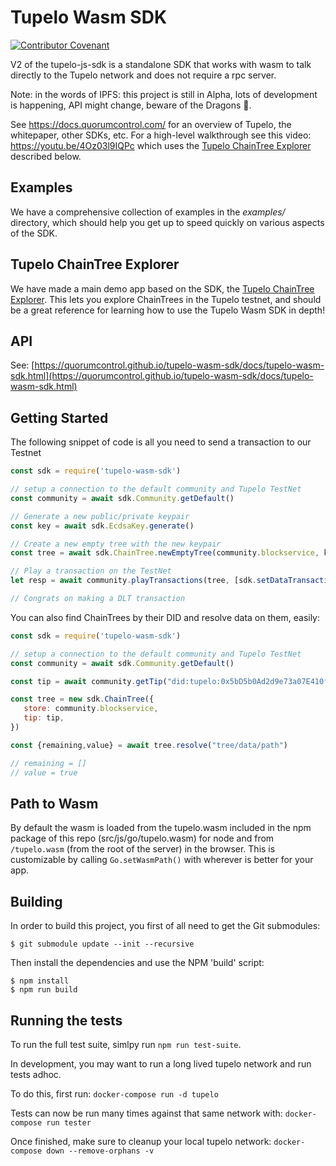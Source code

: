 # Tupelo Wasm SDK

[![Contributor Covenant](https://img.shields.io/badge/Contributor%20Covenant-v2.0%20adopted-ff69b4.svg)](CODE_OF_CONDUCT.md)

V2 of the tupelo-js-sdk is a standalone SDK that works with wasm to talk directly to the Tupelo network and does not require a rpc server.

Note: in the words of IPFS: this project is still in Alpha, lots of development is happening, API might change, beware of the Dragons 🐉.

See https://docs.quorumcontrol.com/ for an overview of Tupelo, the whitepaper, other SDKs, etc. For a high-level walkthrough see this video: https://youtu.be/4Oz03l9IQPc which uses the [Tupelo ChainTree Explorer](https://github.com/quorumcontrol/wasm-explorer) described below.

## Examples
We have a comprehensive collection of examples in the *examples/* directory, which should
help you get up to speed quickly on various aspects of the SDK.

## Tupelo ChainTree Explorer
We have made a main demo app based on the SDK, the 
[Tupelo ChainTree Explorer](https://github.com/quorumcontrol/wasm-explorer). This lets you explore
ChainTrees in the Tupelo testnet, and should be a great reference for learning how to use
the Tupelo Wasm SDK in depth!

## API
See: [https://quorumcontrol.github.io/tupelo-wasm-sdk/docs/tupelo-wasm-sdk.html](https://quorumcontrol.github.io/tupelo-wasm-sdk/docs/tupelo-wasm-sdk.html)

## Getting Started

The following snippet of code is all you need to send a transaction to our Testnet

```js
const sdk = require('tupelo-wasm-sdk')

// setup a connection to the default community and Tupelo TestNet
const community = await sdk.Community.getDefault() 

// Generate a new public/private keypair
const key = await sdk.EcdsaKey.generate() 

// Create a new empty tree with the new keypair
const tree = await sdk.ChainTree.newEmptyTree(community.blockservice, key) 

// Play a transaction on the TestNet
let resp = await community.playTransactions(tree, [sdk.setDataTransaction("path", true)])

// Congrats on making a DLT transaction
```

You can also find ChainTrees by their DID and resolve data on them, easily:

```js
const sdk = require('tupelo-wasm-sdk')

// setup a connection to the default community and Tupelo TestNet
const community = await sdk.Community.getDefault() 

const tip = await community.getTip("did:tupelo:0x5bD5b0Ad2d9e73a07E410f32F5C865B231cce62F")

const tree = new sdk.ChainTree({
   store: community.blockservice,
   tip: tip,
})

const {remaining,value} = await tree.resolve("tree/data/path")

// remaining = []
// value = true
```

## Path to Wasm

By default the wasm is loaded from the tupelo.wasm included in the npm package of this repo (src/js/go/tupelo.wasm) for node and from `/tupelo.wasm` (from the root of the server) in the browser.
This is customizable by calling `Go.setWasmPath()` with wherever is better for your app.

## Building
In order to build this project, you first of all need to get the Git submodules:

```
$ git submodule update --init --recursive
```

Then install the dependencies and use the NPM 'build' script:

```
$ npm install
$ npm run build
```

## Running the tests
To run the full test suite, simlpy run `npm run test-suite`.

In development, you may want to run a long lived tupelo network and run tests adhoc.

To do this, first run:
`docker-compose run -d tupelo`

Tests can now be run many times against that same network with:
`docker-compose run tester`

Once finished, make sure to cleanup your local tupelo network:
`docker-compose down --remove-orphans -v`